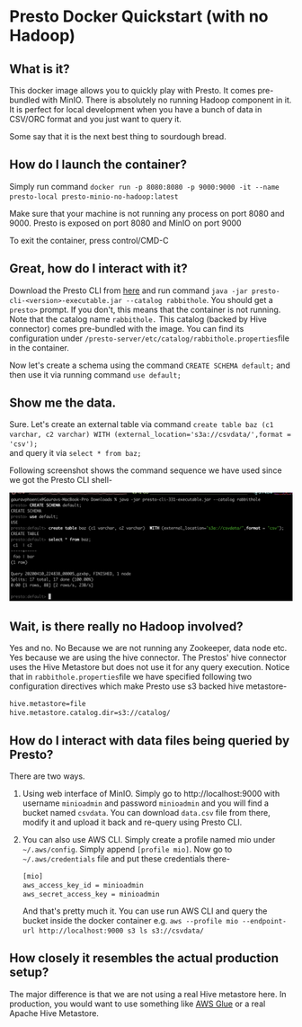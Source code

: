 

# Presto Docker Quickstart (with no Hadoop)  
  
## What is it?  
  
This docker image allows you to quickly play with Presto. It comes pre-bundled with MinIO. There is absolutely no running Hadoop component in it. It is perfect for local development when you have a bunch of data in CSV/ORC format and you just want to query it.  
  
Some say that it is the next best thing to sourdough bread.  
  
## How do I launch the container?  
Simply run command `docker run -p 8080:8080 -p 9000:9000 -it --name presto-local presto-minio-no-hadoop:latest`  
  
Make sure that your machine is not running any process on port 8080 and 9000. Presto is exposed on port 8080 and MinIO on port 9000  

To exit the container, press control/CMD-C
  
## Great, how do I interact with it?  
Download the Presto CLI from [here](https://prestosql.io/docs/current/installation/cli.html) and run command `java -jar presto-cli-<version>-executable.jar --catalog rabbithole`. You should get a `presto>` prompt. If you don't, this means that the container is not running. Note that the catalog name `rabbithole.` This catalog (backed by Hive connector) comes pre-bundled with the image. You can find its configuration under `/presto-server/etc/catalog/rabbithole.properties`file in the container.  
  
Now let's create a schema using the command `CREATE SCHEMA default;` and then use it via running command `use default;`  
  
## Show me the data.  
Sure. Let's create an external table via command `create table baz (c1 varchar, c2 varchar) WITH (external_location='s3a://csvdata/',format = 'csv');`  
and query it via `select * from baz;`  

Following screenshot shows the command sequence we have used since we got the Presto CLI shell- 

![example shell](https://github.com/gauravphoenix/presto-local-no-hadoop/blob/master/shell.png)

  
## Wait, is there really no Hadoop involved?  
Yes and no. No Because we are not running any Zookeeper, data node etc. Yes because we are using the hive connector. The Prestos' hive connector uses the Hive Metastore but does not use it for any query execution. Notice that in `rabbithole.properties`file we have specified following two configuration directives which make Presto use s3 backed hive metastore-  
```  
hive.metastore=file  
hive.metastore.catalog.dir=s3://catalog/  
```  
  
## How do I interact with data files being queried by Presto?  
There are two ways.  
  
1) Using web interface of MinIO. Simply go to http://localhost:9000 with username `minioadmin` and password `minioadmin` and you will find a bucket named `csvdata`. You can download `data.csv` file from there, modify it and upload it back and re-query using Presto CLI.  
  
2) You can also use AWS CLI. Simply create a profile named mio under `~/.aws/config`. Simply append `[profile mio]`. Now go to `~/.aws/credentials` file and put these credentials there-  
	```  
	[mio]  
	aws_access_key_id = minioadmin  
	aws_secret_access_key = minioadmin  
	```  
	And that's pretty much it. You can use run AWS CLI and query the bucket inside the docker container e.g. `aws --profile mio --endpoint-url http://localhost:9000 s3 ls s3://csvdata/`  
  
  
## How closely it resembles the actual production setup?  
  
The major difference is that we are not using a real Hive metastore here. In production, you would want to use something like [AWS Glue](https://aws.amazon.com/glue/) or a real Apache Hive Metastore.
